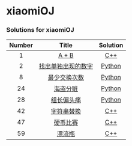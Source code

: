 xiaomiOJ
========

### Solutions for xiaomiOJ
|Number|Title|Solution| 
|:---:|:-----:|:--------:|
|1|[A + B](https://code.mi.com/problem/list/view?id=1) | [C++](./solutions/1.A+B/add.cpp)
|2|[找出单独出现的数字](https://code.mi.com/problem/list/view?id=2) | [Python](./solutions/2.找出单独出现的数字/SingleNumber.py)
|8|[最少交换次数](https://code.mi.com/problem/list/view?id=8) | [Python](./solutions/8.最少交换次数/MinSwap.py)
|24|[海盗分赃](https://code.mi.com/problem/list/view?id=24) | [Python](./solutions/24.海盗分赃/DivideMoney.py)
|28|[组长偏头痛](https://code.mi.com/problem/list/view?id=28) | [Python](./solutions/28.组长偏头痛/main.py)
|42|[字符串替换](https://code.mi.com/problem/list/view?id=42) | [C++](./solutions/42.字符串替换/StrReplace.cpp)
|47|[硬币比赛](https://code.mi.com/problem/list/view?id=47) | [C++](./solutions/47.硬币比赛/CoinGame.cpp)
|59|[漂流瓶](https://code.mi.com/problem/list/view?id=59) | [C++](./solutions/59.漂流瓶/drift.cpp)
